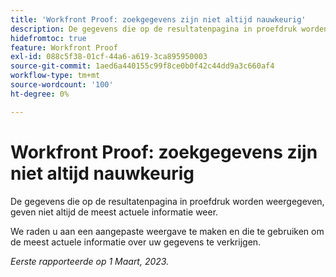 ```yaml
---
title: 'Workfront Proof: zoekgegevens zijn niet altijd nauwkeurig'
description: De gegevens die op de resultatenpagina in proefdruk worden weergegeven, geven niet altijd de meest actuele informatie weer. U wordt aangeraden een aangepaste weergave te maken en deze te gebruiken voor de meest actuele informatie over uw gegevens.
hidefromtoc: true
feature: Workfront Proof
exl-id: 088c5f38-01cf-44a6-a619-3ca895950003
source-git-commit: 1aed6a440155c99f8ce0b0f42c44dd9a3c660af4
workflow-type: tm+mt
source-wordcount: '100'
ht-degree: 0%

---
```


# Workfront Proof: zoekgegevens zijn niet altijd nauwkeurig

De gegevens die op de resultatenpagina in proefdruk worden weergegeven, geven niet altijd de meest actuele informatie weer.

We raden u aan een aangepaste weergave te maken en die te gebruiken om de meest actuele informatie over uw gegevens te verkrijgen.

_Eerste rapporteerde op 1 Maart, 2023._
